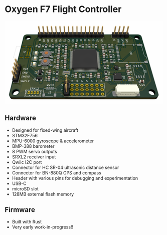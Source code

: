 # Oxygen F7 Flight Controller

![3D render of PCB](./hardware-f756/OxygenF7.png)

## Hardware

- Designed for fixed-wing aircraft
- STM32F756
- MPU-6000 gyroscope & accelerometer
- BMP-388 barometer
- 8 PWM servo outputs
- SRXL2 receiver input
- Qwiic I2C port
- Connector for HC SR-04 ultrasonic distance sensor
- Connector for BN-880Q GPS and compass
- Header with various pins for debugging and experimentation
- USB-C
- microSD slot
- 128MB external flash memory

## Firmware

- Built with Rust
- Very early work-in-progress!!